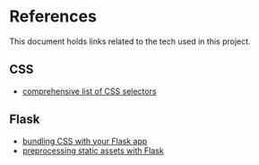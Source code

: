 
# References

This document holds links related to the tech used in this project.

## CSS

- [comprehensive list of CSS selectors](https://www.w3schools.com/cssref/css_selectors.asp)

## Flask

- [bundling CSS with your Flask app](https://stackoverflow.com/a/13773304)
- [preprocessing static assets with Flask](http://exploreflask.com/en/latest/static.html)
